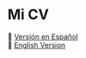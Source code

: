 # Mi CV

📄 [Versión en Español](https://stefan-trifan.github.io/CV/Steve_Trifan_CV_ES.pdf)  
📄 [English Version](https://stefan-trifan.github.io/CV/Steve_Trifan_CV_EN.pdf)